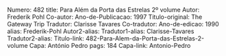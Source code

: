 Numero: 482
title: Para Além da Porta das Estrelas 2º volume
Autor: Frederik Pohl
Co-autor: 
Ano-de-Publicacao: 1997
Titulo-original: The Gateway Trip
Tradutor: Clarisse Tavares
Co-tradutor: 
Ano-de-edicao: 1990
alias: Frederik-Pohl
Autor2-alias: 
Tradutor1-alias: Clarisse-Tavares
Tradutor2-alias: 
Titulo-link: 482-Para-Alem-da-Porta-das-Estrelas-2-volume
Capa: António Pedro
pags: 184
Capa-link: Antonio-Pedro